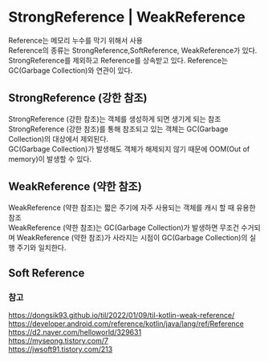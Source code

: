 # StrongReference | WeakReference
Reference는 메모리 누수를 막기 위해서 사용    
Reference의 종류는 StrongReference,SoftReference, WeakReference가 있다.   
StrongReference를 제외하고 Reference<T>를 상속받고 있다. Reference는 GC(Garbage Collection)와 연관이 있다.   

## StrongReference (강한 참조)
StrongReference (강한 참조)는 객체를 생성하게 되면 생기게 되는 참조   
StrongReference (강한 참조)를 통해 참조되고 있는 객체는 GC(Garbage Collection)의 대상에서 제외된다.   
GC(Garbage Collection)가 발생해도 객체가 해제되지 않기 때문에 OOM(Out of memory)이 발생할 수 있다.
 
## WeakReference (약한 참조)
WeakReference (약한 참조)는 짧은 주기에 자주 사용되는 객체를 캐시 할 때 유용한 참조      
WeakReference (약한 참조)는 GC(Garbage Collection)가 발생하면 무조건 수거되며 WeakReference (약한 참조)가 사라지는 시점이 GC(Garbage Collection)의 실행 주기와 일치한다.
 
## Soft Reference



### 참고
https://dongsik93.github.io/til/2022/01/09/til-kotlin-weak-reference/    
https://developer.android.com/reference/kotlin/java/lang/ref/Reference    
https://d2.naver.com/helloworld/329631   
https://myseong.tistory.com/7   
https://jwsoft91.tistory.com/213    
